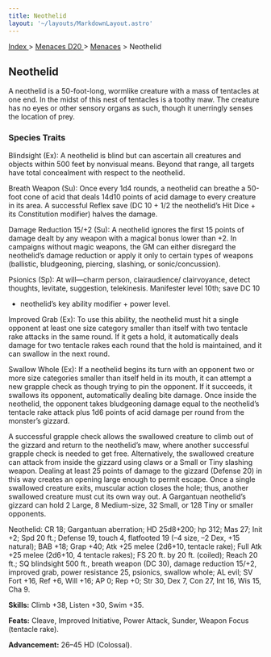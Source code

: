 ```yaml
---
title: Neothelid
layout: '~/layouts/MarkdownLayout.astro'
---
```


[ Index ](/) > [ Menaces D20 ](/menaces.d20) > [Menaces](/menaces.d20/menaces) > Neothelid

## Neothelid

A neothelid is a 50-foot-long, wormlike creature with a mass of tentacles at
one end. In the midst of this nest of tentacles is a toothy maw. The creature
has no eyes or other sensory organs as such, though it unerringly senses the
location of prey.

### Species Traits

Blindsight (Ex): A neothelid is blind but can ascertain all creatures and
objects within 500 feet by nonvisual means. Beyond that range, all targets
have total concealment with respect to the neothelid.

Breath Weapon (Su): Once every 1d4 rounds, a neothelid can breathe a 50-foot
cone of acid that deals 14d10 points of acid damage to every creature in its
area. A successful Reflex save (DC 10 + 1/2 the neothelid’s Hit Dice + its
Constitution modifier) halves the damage.

Damage Reduction 15/+2 (Su): A neothelid ignores the first 15 points of damage
dealt by any weapon with a magical bonus lower than +2. In campaigns without
magic weapons, the GM can either disregard the neothelid’s damage reduction or
apply it only to certain types of weapons (ballistic, bludgeoning, piercing,
slashing, or sonic/concussion).

Psionics (Sp): At will—charm person, clairaudience/ clairvoyance, detect
thoughts, levitate, suggestion, telekinesis. Manifester level 10th; save DC 10
+ neothelid’s key ability modifier + power level.

Improved Grab (Ex): To use this ability, the neothelid must hit a single
opponent at least one size category smaller than itself with two tentacle rake
attacks in the same round. If it gets a hold, it automatically deals damage
for two tentacle rakes each round that the hold is maintained, and it can
swallow in the next round.

Swallow Whole (Ex): If a neothelid begins its turn with an opponent two or
more size categories smaller than itself held in its mouth, it can attempt a
new grapple check as though trying to pin the opponent. If it succeeds, it
swallows its opponent, automatically dealing bite damage. Once inside the
neothelid, the opponent takes bludgeoning damage equal to the neothelid’s
tentacle rake attack plus 1d6 points of acid damage per round from the
monster’s gizzard.

A successful grapple check allows the swallowed creature to climb out of the
gizzard and return to the neothelid’s maw, where another successful grapple
check is needed to get free. Alternatively, the swallowed creature can attack
from inside the gizzard using claws or a Small or Tiny slashing weapon.
Dealing at least 25 points of damage to the gizzard (Defense 20) in this way
creates an opening large enough to permit escape. Once a single swallowed
creature exits, muscular action closes the hole; thus, another swallowed
creature must cut its own way out. A Gargantuan neothelid’s gizzard can hold 2
Large, 8 Medium-size, 32 Small, or 128 Tiny or smaller opponents.

Neothelid: CR 18; Gargantuan aberration; HD 25d8+200; hp 312; Mas 27; Init +2;
Spd 20 ft.; Defense 19, touch 4, flatfooted 19 (–4 size, –2 Dex, +15 natural);
BAB +18; Grap +40; Atk +25 melee (2d6+10, tentacle rake); Full Atk +25 melee
(2d6+10, 4 tentacle rakes); FS 20 ft. by 20 ft. (coiled); Reach 20 ft.; SQ
blindsight 500 ft., breath weapon (DC 30), damage reduction 15/+2, improved
grab, power resistance 25, psionics, swallow whole; AL evil; SV Fort +16, Ref
+6, Will +16; AP 0; Rep +0; Str 30, Dex 7, Con 27, Int 16, Wis 15, Cha 9.

**Skills:** Climb +38, Listen +30, Swim +35.

**Feats:** Cleave, Improved Initiative, Power Attack, Sunder, Weapon Focus
(tentacle rake).

**Advancement:** 26–45 HD (Colossal).


